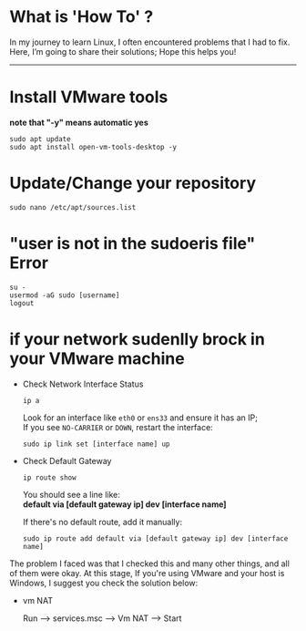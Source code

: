 # What is 'How To' ?
In my journey to learn Linux, I often encountered problems that I had to fix. Here, I’m going to share their solutions; Hope this helps you!

---
# Install VMware tools
**note that "-y" means automatic yes**

    sudo apt update
    sudo apt install open-vm-tools-desktop -y

# Update/Change your repository
    sudo nano /etc/apt/sources.list

# "user is not in the sudoeris file" Error
    su -
    usermod -aG sudo [username]
    logout

# if your network sudenlly brock in your VMware machine
- Check Network Interface Status

      ip a
  Look for an interface like `eth0` or `ens33` and ensure it has an IP;  
  If you see `NO-CARRIER` or `DOWN`, restart the interface:
  
      sudo ip link set [interface name] up

- Check Default Gateway

      ip route show

  You should see a line like:  
  **default via [default gateway ip] dev [interface name]**

  If there's no default route, add it manually:
  
      sudo ip route add default via [default gateway ip] dev [interface name]

The problem I faced was that I checked this and many other things, and all of them were okay.
At this stage, If you're using VMware and your host is Windows, I suggest you check the solution below:

- vm NAT
  
  Run --> services.msc --> Vm NAT --> Start
